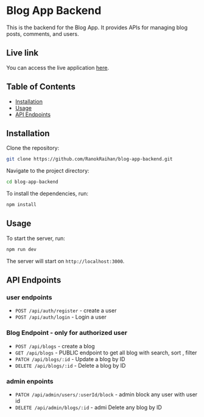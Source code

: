 # Blog App Backend

This is the backend for the Blog App. It provides APIs for managing blog posts, comments, and users.

## Live link

You can access the live application [here](https://bike-store-backend.vercel.app/).

## Table of Contents

- [Installation](#installation)
- [Usage](#usage)
- [API Endpoints](#api-endpoints)

## Installation

Clone the repository:

```bash
git clone https://github.com/RanokRaihan/blog-app-backend.git
```

Navigate to the project directory:

```bash
cd blog-app-backend
```

To install the dependencies, run:

```bash
npm install
```

## Usage

To start the server, run:

```bash
npm run dev
```

The server will start on `http://localhost:3000`.

## API Endpoints

### user endpoints

- `POST /api/auth/register` - create a user
- `POST /api/auth/login` - Login a user

### Blog Endpoint - only for authorized user

- `POST /api/blogs` - create a blog
- `GET /api/blogs` - PUBLIC endpoint to get all blog with search, sort , filter
- `PATCH /api/blogs/:id` - Update a blog by ID
- `DELETE /api/blogs/:id` - Delete a blog by ID

### admin enpoints

- `PATCH /api/admin/users/:userId/block` - admin block any user with user id
- `DELETE /api/admin/blogs/:id` - admi Delete any blog by ID
